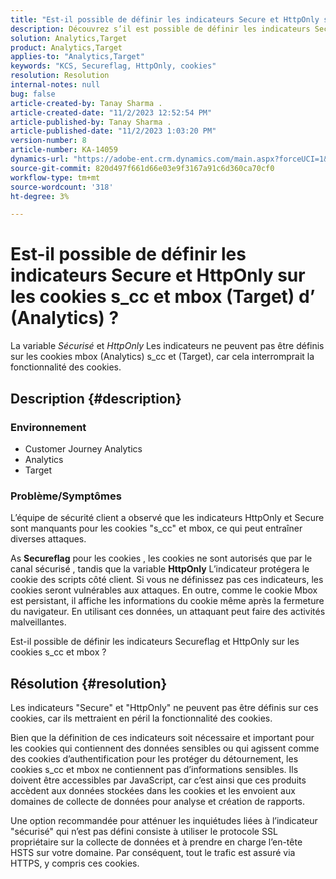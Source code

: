 ```yaml
---
title: "Est-il possible de définir les indicateurs Secure et HttpOnly sur les cookies s_cc et (Target) mbox (Analytics) ?"
description: Découvrez s’il est possible de définir les indicateurs Secure et HttpOnly sur les cookies mbox (Analytics) s_cc et (Target).
solution: Analytics,Target
product: Analytics,Target
applies-to: "Analytics,Target"
keywords: "KCS, Secureflag, HttpOnly, cookies"
resolution: Resolution
internal-notes: null
bug: false
article-created-by: Tanay Sharma .
article-created-date: "11/2/2023 12:52:54 PM"
article-published-by: Tanay Sharma .
article-published-date: "11/2/2023 1:03:20 PM"
version-number: 8
article-number: KA-14059
dynamics-url: "https://adobe-ent.crm.dynamics.com/main.aspx?forceUCI=1&pagetype=entityrecord&etn=knowledgearticle&id=51149bb8-7e79-ee11-8179-6045bd006704"
source-git-commit: 820d497f661d66e03e9f3167a91c6d360ca70cf0
workflow-type: tm+mt
source-wordcount: '318'
ht-degree: 3%

---
```


# Est-il possible de définir les indicateurs Secure et HttpOnly sur les cookies s_cc et mbox (Target) d’ (Analytics) ?


La variable *Sécurisé* et *HttpOnly* Les indicateurs ne peuvent pas être définis sur les cookies mbox (Analytics) s_cc et (Target), car cela interromprait la fonctionnalité des cookies.

## Description {#description}


### Environnement

- Customer Journey Analytics
- Analytics
- Target




### Problème/Symptômes



L’équipe de sécurité client a observé que les indicateurs HttpOnly et Secure sont manquants pour les cookies &quot;s_cc&quot; et mbox, ce qui peut entraîner diverses attaques.

As <b>Secureflag</b> pour les cookies , les cookies ne sont autorisés que par le canal sécurisé , tandis que la variable <b>HttpOnly</b> L’indicateur protégera le cookie des scripts côté client. Si vous ne définissez pas ces indicateurs, les cookies seront vulnérables aux attaques. En outre, comme le cookie Mbox est persistant, il affiche les informations du cookie même après la fermeture du navigateur. En utilisant ces données, un attaquant peut faire des activités malveillantes.

Est-il possible de définir les indicateurs Secureflag et HttpOnly sur les cookies s_cc et mbox ?


## Résolution {#resolution}


Les indicateurs &quot;Secure&quot; et &quot;HttpOnly&quot; ne peuvent pas être définis sur ces cookies, car ils mettraient en péril la fonctionnalité des cookies.

Bien que la définition de ces indicateurs soit nécessaire et important pour les cookies qui contiennent des données sensibles ou qui agissent comme des cookies d’authentification pour les protéger du détournement, les cookies s_cc et mbox ne contiennent pas d’informations sensibles. Ils doivent être accessibles par JavaScript, car c’est ainsi que ces produits accèdent aux données stockées dans les cookies et les envoient aux domaines de collecte de données pour analyse et création de rapports.

Une option recommandée pour atténuer les inquiétudes liées à l’indicateur &quot;sécurisé&quot; qui n’est pas défini consiste à utiliser le protocole SSL propriétaire sur la collecte de données et à prendre en charge l’en-tête HSTS sur votre domaine. Par conséquent, tout le trafic est assuré via HTTPS, y compris ces cookies.
